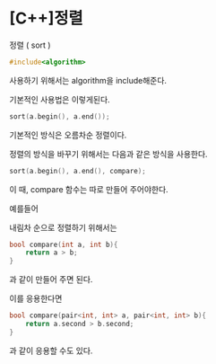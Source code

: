 # [C++]정렬

정렬 ( sort )

```c++
#include<algorithm>
```

사용하기 위해서는 algorithm을 include해준다.



기본적인 사용법은 이렇게된다.

```c++
sort(a.begin(), a.end());
```



기본적인 방식은 오름차순 정렬이다. 



정렬의 방식을 바꾸기 위해서는 다음과 같은 방식을 사용한다.

```c++
sort(a.begin(), a.end(), compare);
```

이 때, compare 함수는 따로 만들어 주어야한다.



예를들어

내림차 순으로 정렬하기 위해서는

```c++
bool compare(int a, int b){
	return a > b;
}
```

과 같이 만들어 주면 된다.



이를 응용한다면

```c++
bool compare(pair<int, int> a, pair<int, int> b){
	return a.second > b.second;
}
```

과 같이 응용할 수도 있다.

